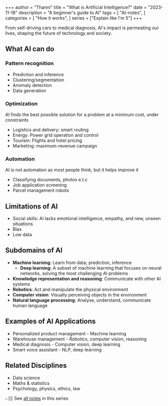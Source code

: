 +++
author = "Thanni"
title = "What is Artificial Intelligence?"
date = "2023-11-18"
description = "A beginner's guide to AI"
tags = [
    "AI-notes",
]
categories = [
    "How it works",
]
series = ["Explain like I'm 5"]
+++

From self-driving cars to medical diagnosis, AI's impact is permeating our lives, shaping the future of technology and society.

<!--more-->

## What AI can do

### Pattern recognition

- Prediction and inference
- Clustering/segmentation
- Anomaly detection
- Data generation

### Optimization

AI finds the best possible solution for a problem at a minimum cost, under constraints

- Logistics and delivery: smart routing
- Energy: Power grid operation and control
- Tourism: Flights and hotel pricing
- Marketing: maximum-revenue campaign

### Automation

AI is not automation as most people think, but it helps improve it

- Classifying documents, photos e.t.c
- Job application screening
- Parcel management robots

## Limitations of AI

- Social skills: AI lacks emotional intelligence, empathy, and new, unseen situations
- Bias
- Low data

## Subdomains of AI

- **Machine learning**: Learn from data; prediction, inference
  - **Deep learning**: A subset of machine learning that focuses on neural networks, solving the most challenging AI problems
- **Knowledge representation and reasoning**: Communicate with other AI systems
- **Robotics**: Act and manipulate the physical environment
- **Computer vision**: Visually perceiving objects in the environment
- **Natural language processing**: Analyse, understand, communicate human language

## Examples of AI Applications

- Personalized product management - Machine learning
- Warehouse management - Robotics, computer vision, reasoning
- Medical diagnosis - Computer vision, deep learning
- Smart voice assistant - NLP, deep learning

## Related Disciplines

- Data science
- Maths & statistics
- Psychology, physics, ethics, law

👉🏽 See [all notes](https://blog.thanni.co/artificial-intelligence-fundamentals/) in this series

